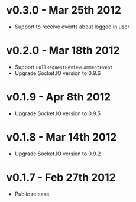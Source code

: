
v0.3.0 - Mar 25th 2012
=========================

* Support to receive events about logged in user

v0.2.0 - Mar 18th 2012
=========================

* Support `PullRequestReviewCommentEvent`
* Upgrade Socket.IO version to 0.9.6

v0.1.9 - Apr 8th 2012
=========================

* Upgrade Socket.IO version to 0.9.5

v0.1.8 - Mar 14th 2012
=========================

* Upgrade Socket.IO version to 0.9.2

v0.1.7 - Feb 27th 2012
=========================

* Public release
